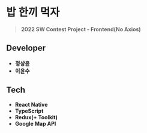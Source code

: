 # 밥 한끼 먹자
> **2022 SW Contest Project - Frontend(No Axios)**

## Developer
* **정상윤**
* **이윤수**

## Tech
* **React Native**
* **TypeScript**
* **Redux(+ Toolkit)**
* **Google Map API**
